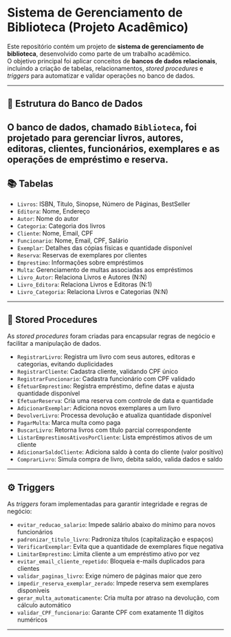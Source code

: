 #  Sistema de Gerenciamento de Biblioteca (Projeto Acadêmico)

Este repositório contém um projeto de **sistema de gerenciamento de biblioteca**, desenvolvido como parte de um trabalho acadêmico.  
O objetivo principal foi aplicar conceitos de **bancos de dados relacionais**, incluindo a criação de tabelas, relacionamentos, *stored procedures* e *triggers* para automatizar e validar operações no banco de dados.

---

## 🎲 Estrutura do Banco de Dados

O banco de dados, chamado `Biblioteca`, foi projetado para gerenciar livros, autores, editoras, clientes, funcionários, exemplares e as operações de empréstimo e reserva.
---



## 📚 Tabelas

- `Livros`: ISBN, Título, Sinopse, Número de Páginas, BestSeller  
- `Editora`: Nome, Endereço  
- `Autor`: Nome do autor  
- `Categoria`: Categoria dos livros  
- `Cliente`: Nome, Email, CPF  
- `Funcionario`: Nome, Email, CPF, Salário  
- `Exemplar`: Detalhes das cópias físicas e quantidade disponível  
- `Reserva`: Reservas de exemplares por clientes  
- `Emprestimo`: Informações sobre empréstimos  
- `Multa`: Gerenciamento de multas associadas aos empréstimos  
- `Livro_Autor`: Relaciona Livros e Autores (N:N)  
- `Livro_Editora`: Relaciona Livros e Editoras (N:1)  
- `Livro_Categoria`: Relaciona Livros e Categorias (N:N)

---



## 🔎 Stored Procedures

As *stored procedures* foram criadas para encapsular regras de negócio e facilitar a manipulação de dados.

- `RegistrarLivro`: Registra um livro com seus autores, editoras e categorias, evitando duplicidades  
- `RegistrarCliente`: Cadastra cliente, validando CPF único  
- `RegistrarFuncionario`: Cadastra funcionário com CPF validado  
- `EfetuarEmprestimo`: Registra empréstimo, define datas e ajusta quantidade disponível  
- `EfetuarReserva`: Cria uma reserva com controle de data e quantidade  
- `AdicionarExemplar`: Adiciona novos exemplares a um livro  
- `DevolverLivro`: Processa devolução e atualiza quantidade disponível  
- `PagarMulta`: Marca multa como paga  
- `BuscarLivro`: Retorna livros com título parcial correspondente  
- `ListarEmprestimosAtivosPorCliente`: Lista empréstimos ativos de um cliente  
- `AdicionarSaldoCliente`: Adiciona saldo à conta do cliente (valor positivo)  
- `ComprarLivro`: Simula compra de livro, debita saldo, valida dados e saldo

---



## ⚙️ Triggers

As *triggers* foram implementadas para garantir integridade e regras de negócio:

- `evitar_reducao_salario`: Impede salário abaixo do mínimo para novos funcionários  
- `padronizar_titulo_livro`: Padroniza títulos (capitalização e espaços)  
- `VerificarExemplar`: Evita que a quantidade de exemplares fique negativa  
- `LimitarEmprestimo`: Limita cliente a um empréstimo ativo por vez  
- `evitar_email_cliente_repetido`: Bloqueia e-mails duplicados para clientes  
- `validar_paginas_livro`: Exige número de páginas maior que zero  
- `impedir_reserva_exemplar_zerado`: Impede reserva sem exemplares disponíveis  
- `gerar_multa_automaticamente`: Cria multa por atraso na devolução, com cálculo automático  
- `validar_CPF_funcionario`: Garante CPF com exatamente 11 dígitos numéricos

---
